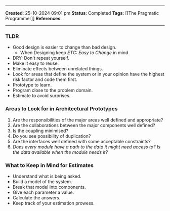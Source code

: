 _____
**Created**: 25-10-2024 09:01 pm
**Status**: Completed
**Tags**: [[The Pragmatic Programmer]]
**References**: 
______

### TLDR
- Good design is easier to change than bad design.
	- When Designing keep *ETC: Easy to Change* in mind
- DRY: Don't repeat yourself.
- Make it easy to reuse.
- Eliminate effects between unrelated things.
- Look for areas that define the system or in your opinion have the highest risk factor and code them first.
- Prototype to learn.
- Program close to the problem domain.
- Estimate to avoid surprises.
### Areas to Look for in Architectural Prototypes
1. Are the responsibilities of the major areas well defined and appropriate?
2. Are the collaborations between the major components well defined?
3. Is the coupling minimised?
4. Do you see possibility of duplication?
5. Are the interfaces well defined with some acceptable constraints?
6. *Does every module have a path to the data it might need access to? Is the data available when the module needs it?*

### What to Keep in Mind for Estimates
- Understand what is being asked.
- Build a model of the system.
- Break that model into components.
- Give each parameter a value.
- Calculate the answers.
- Keep track of your estimation prowess.